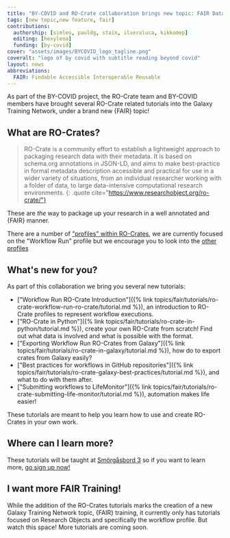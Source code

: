 ```yaml
---
title: "BY-COVID and RO-Crate collaboration brings new topic: FAIR Data, Workflows & More"
tags: [new topic,new feature, fair]
contributions:
  authorship: [simleo, pauldg, stain, ilveroluca, kikkomep]
  editing: [hexylena]
  funding: [by-covid]
cover: "assets/images/BYCOVID_logo_tagline.png"
coveralt: "logo of by covid with subtitle reading beyond covid"
layout: news
abbreviations:
  FAIR: Findable Accessible Interoperable Reusable
---
```


As part of the BY-COVID project, the RO-Crate team and BY-COVID members have
brought several RO-Crate related tutorials into the Galaxy Training Network, under a brand new {FAIR} topic!

## What are RO-Crates?

> RO-Crate is a community effort to establish a lightweight approach to packaging research data with their metadata. It is based on schema.org annotations in JSON-LD, and aims to make best-practice in formal metadata description accessible and practical for use in a wider variety of situations, from an individual researcher working with a folder of data, to large data-intensive computational research environments.
{: .quote cite="https://www.researchobject.org/ro-crate/"}

These are *the* way to package up your research in a well annotated and {FAIR} manner.

There are a number of ["profiles" within RO-Crates](https://www.researchobject.org/ro-crate/profiles.html), we are currently focused on the "Workflow Run" profile but we encourage you to look into the [other profiles](https://www.researchobject.org/ro-crate/profiles.html)

## What's new for you?

As part of this collaboration we bring you several new tutorials:

- ["Workflow Run RO-Crate Introduction"]({% link topics/fair/tutorials/ro-crate-workflow-run-ro-crate/tutorial.md %}), an introduction to RO-Crate profiles to represent workflow executions.
- ["RO-Crate in Python"]({% link topics/fair/tutorials/ro-crate-in-python/tutorial.md %}), create your own RO-Crate from scratch! Find out what data is involved and what is possible with the format.
- ["Exporting Workflow Run RO-Crates from Galaxy"]({% link topics/fair/tutorials/ro-crate-in-galaxy/tutorial.md %}), how do to export crates from Galaxy easily?
- ["Best practices for workflows in GitHub repositories"]({% link topics/fair/tutorials/ro-crate-galaxy-best-practices/tutorial.md %}), and what to do with them after.
- ["Submitting workflows to LifeMonitor"]({% link topics/fair/tutorials/ro-crate-submitting-life-monitor/tutorial.md %}), automation makes life easier!

These tutorials are meant to help you learn how to use and create RO-Crates in your own work.

## Where can I learn more?

These tutorials will be taught at [Smörgåsbord 3](https://gallantries.github.io/video-library/events/smorgasbord3/) so
if you want to learn more, [go sign up now!](https://gxy.io/smorgasbord3-register)

## I want more FAIR Training!

While the addition of the RO-Crates tutorials marks the creation of a new Galaxy Training Network topic, {FAIR} training, it currently only has tutorials focused on Research Objects and specifically the workflow profile. But watch this space! More tutorials are coming soon.
